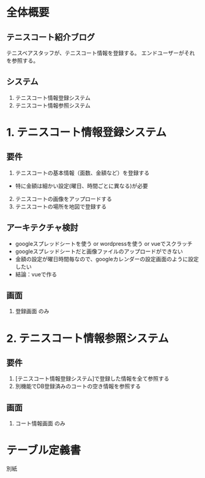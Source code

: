 # 全体概要
## テニスコート紹介ブログ
テニスベアスタッフが、テニスコート情報を登録する。
エンドユーザーがそれを参照する。

## システム
1. テニスコート情報登録システム
2. テニスコート情報参照システム

# 1. テニスコート情報登録システム
## 要件
1. テニスコートの基本情報（面数、金額など）を登録する
- 特に金額は細かい設定(曜日、時間ごとに異なる)が必要
2. テニスコートの画像をアップロードする
3. テニスコートの場所を地図で登録する

## アーキテクチャ検討
- googleスプレッドシートを使う or wordpressを使う or vueでスクラッチ
- googleスプレッドシートだと画像ファイルのアップロードができない
- 金額の設定が曜日時間毎なので、googleカレンダーの設定画面のように設定したい
- 結論：vueで作る

## 画面
1. 登録画面 のみ

# 2. テニスコート情報参照システム
## 要件
1. [テニスコート情報登録システム]で登録した情報を全て参照する
2. 別機能でDB登録済みのコートの空き情報を参照する

## 画面
1. コート情報画面 のみ

# テーブル定義書
別紙
